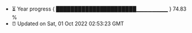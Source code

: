 - ⏳ Year progress { ██████████████████████▁▁▁▁▁▁▁▁ } 74.83 %
- ⏰ Updated on Sat, 01 Oct 2022 02:53:23 GMT

